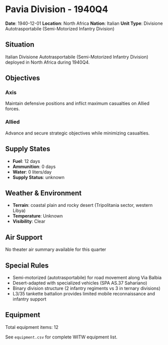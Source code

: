 # Pavia Division - 1940Q4

**Date**: 1940-12-01
**Location**: North Africa
**Nation**: Italian
**Unit Type**: Divisione Autotrasportabile (Semi-Motorized Infantry Division)

## Situation

Italian Divisione Autotrasportabile (Semi-Motorized Infantry Division) deployed in North Africa during 1940Q4.

## Objectives

### Axis
Maintain defensive positions and inflict maximum casualties on Allied forces.

### Allied
Advance and secure strategic objectives while minimizing casualties.

## Supply States

- **Fuel**: 12 days
- **Ammunition**: 0 days
- **Water**: 0 liters/day
- **Supply Status**: unknown

## Weather & Environment

- **Terrain**: coastal plain and rocky desert (Tripolitania sector, western Libya)
- **Temperature**: Unknown
- **Visibility**: Clear

## Air Support

No theater air summary available for this quarter

## Special Rules

- Semi-motorized (autotrasportabile) for road movement along Via Balbia
- Desert-adapted with specialized vehicles (SPA AS.37 Sahariano)
- Binary division structure (2 infantry regiments vs 3 in ternary divisions)
- L3/35 tankette battalion provides limited mobile reconnaissance and infantry support

## Equipment

Total equipment items: 12

See `equipment.csv` for complete WITW equipment list.
